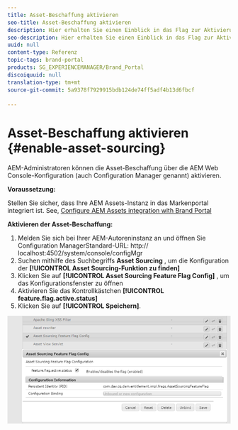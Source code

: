 ```yaml
---
title: Asset-Beschaffung aktivieren
seo-title: Asset-Beschaffung aktivieren
description: Hier erhalten Sie einen Einblick in das Flag zur Aktivierung der Asset-Sourcing-Funktion.
seo-description: Hier erhalten Sie einen Einblick in das Flag zur Aktivierung der Asset-Sourcing-Funktion.
uuid: null
content-type: Referenz
topic-tags: brand-portal
products: SG_EXPERIENCEMANAGER/Brand_Portal
discoiquuid: null
translation-type: tm+mt
source-git-commit: 5a9378f7929915bdb124de74ff5adf4b13d6fbcf

---
```



# Asset-Beschaffung aktivieren {#enable-asset-sourcing}

AEM-Administratoren können die Asset-Beschaffung über die AEM Web Console-Konfiguration (auch Configuration Manager genannt) aktivieren.

**Voraussetzung:**

Stellen Sie sicher, dass Ihre AEM Assets-Instanz in das Markenportal integriert ist. See, [Configure AEM Assets integration with Brand Portal](https://helpx.adobe.com/experience-manager/6-5/assets/using/brand-portal-configuring-integration.html)

**Aktivieren der Asset-Beschaffung:**
1. Melden Sie sich bei Ihrer AEM-Autoreninstanz an und öffnen Sie Configuration ManagerStandard-URL: http:// localhost:4502/system/console/configMgr
1. Suchen mithilfe des Suchbegriffs **Asset Sourcing** , um die Konfiguration der **[!UICONTROL Asset Sourcing-Funktion zu finden]**
1. Klicken Sie auf **[!UICONTROL Asset Sourcing Feature Flag Config]** , um das Konfigurationsfenster zu öffnen
1. Aktivieren Sie das Kontrollkästchen **[!UICONTROL feature.flag.active.status]**
1. Klicken Sie auf **[!UICONTROL Speichern]**.

![](assets/enable-asset-sourcing.png)

